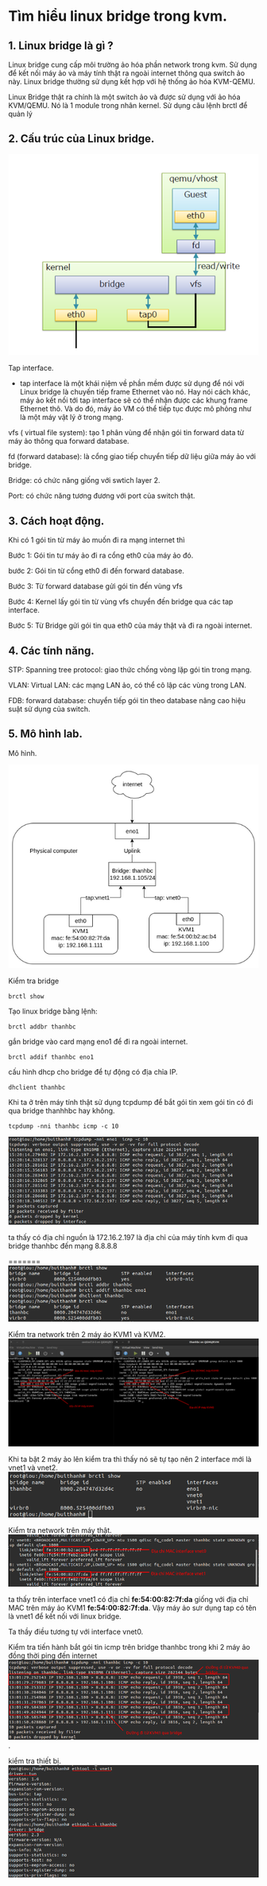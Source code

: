 # Tìm hiểu linux bridge trong kvm.

## 1. Linux bridge là gì ?

Linux bridge cung cấp môi trường ảo hóa phần network trong kvm. Sử dụng để kết nối máy ảo và máy tính thật ra ngoài internet thông qua switch ảo này. Linux bridge thường sử dụng kết hợp với hệ thống ảo hóa KVM-QEMU.


Linux Bridge thật ra chính là một switch ảo và được sử dụng với ảo hóa KVM/QEMU. Nó là 1 module trong nhân kernel. Sử dụng câu lệnh brctl để quản lý

## 2. Cấu trúc của Linux bridge.

![](anhkvm/anh4.png)

Tap interface.
- tap interface là một khái niệm về phần mềm được sử dụng để nói với Linux bridge là chuyến tiếp frame Ethernet vào nó. Hay nói cách khác, máy ảo kết nối tới tap interface sẽ có thể nhận được các khung frame Ethernet thô. Và do đó, máy ảo VM có thể tiếp tục được mô phỏng như là một máy vật lý ở trong mạng.

vfs ( virtual file system): tạo 1 phân vùng để nhận gói tin forward data từ máy ảo  thông qua forward database.

fd (forward database): là cổng giao tiếp chuyển tiếp dữ liệu giữa máy ảo với bridge. 

Bridge: có chức năng giống với swtich layer 2.

Port: có chức năng tương đương với port của switch thật.

## 3. Cách hoạt động.


Khi có 1 gói tin từ máy ảo muốn đi ra mạng internet thì

Bước 1: Gói tin tư máy ảo đi ra cổng eth0 của máy ảo đó.

bước 2: Gói tin từ cổng eth0 đi đến forward database.

Bước 3: Từ forward database gửi gói tin đến vùng vfs

Bước 4: Kernel lấy gói tin từ vùng vfs chuyển đến bridge qua các tap interface.

Bước 5: Từ Bridge gửi gói tin qua eth0 của máy thật và đi ra ngoài internet.

## 4. Các tính năng.
STP: Spanning tree protocol: giao thức chống vòng lặp gói tin trong mạng.

VLAN: Virtual LAN: các mạng LAN ảo, có thể cô lập các vùng trong LAN.

FDB: forward database: chuyển tiếp gói tin theo database nâng cao hiệu suật sử dụng của switch.

## 5. Mô hình lab.

Mô hình.

![](bridge/anh100.png)

Kiểm tra bridge 
```
brctl show
```

Tạo linux bridge bằng lệnh:
```
brctl addbr thanhbc
```
gắn bridge vào card mạng eno1 để đi ra ngoài internet.

```
brctl addif thanhbc eno1
```

cấu hình dhcp cho bridge để tự động có địa chỉa IP.
```
dhclient thanhbc
```


Khi ta ở trên máy tính thật sử dụng tcpdump để bắt gói tin xem gói tin có đi qua bridge thanhhbc hay không.
```
tcpdump -nni thanhbc icmp -c 10
```

![](anhkvm/anh5.png)

ta thấy có địa chỉ nguồn là 172.16.2.197 là địa chỉ của máy tính kvm  đi qua bridge thanhbc đến mạng 8.8.8.8

=======
![](bridge/anh3.png)


Kiểm tra network trên 2 máy áo KVM1 và KVM2.
![](bridge/anh7.png)


Khi ta bật 2 máy ảo lên kiểm tra thì thấy nó sẽ tự tạo nên 2 interface mới là vnet1 và vnet2.
![](bridge/anh6.png)

Kiểm tra network trên máy thật.
![](bridge/anh5.png)

ta thấy trên interface vnet1 có địa chỉ **fe:54:00:82:7f:da**
giống với địa chỉ MAC trên máy ảo KVM1 **fe:54:00:82:7f:da**. Vậy máy ảo sưr dụng tap có tên là vnet1 để kết nối với linux bridge.

Ta thầy điều tương tự với interface vnet0.

Kiểm tra tiến hành bắt gói tin icmp trên bridge thanhbc trong khi 2 máy ảo đồng thời ping  đến internet
![](bridge/anh8.png).





kiểm tra thiết bị.
![](bridge/anh9.png)

